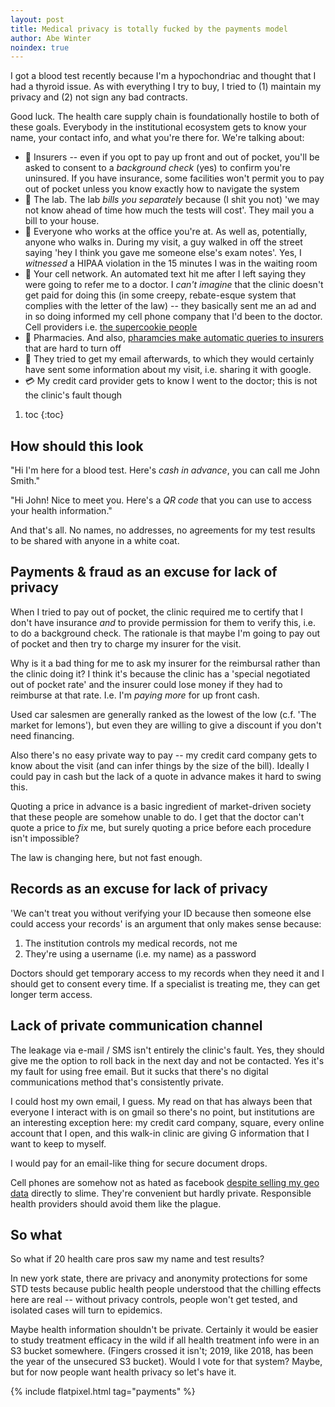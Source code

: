 ```yaml
---
layout: post
title: Medical privacy is totally fucked by the payments model
author: Abe Winter
noindex: true
---
```


I got a blood test recently because I'm a hypochondriac and thought that I had a thyroid issue. As with everything I try to buy, I tried to (1) maintain my privacy and (2) not sign any bad contracts.

Good luck. The health care supply chain is foundationally hostile to both of these goals. Everybody in the institutional ecosystem gets to know your name, your contact info, and what you're there for. We're talking about:

* 🏦 Insurers -- even if you opt to pay up front and out of pocket, you'll be asked to consent to a *background check* (yes) to confirm you're uninsured. If you have insurance, some facilities won't permit you to pay out of pocket unless you know exactly how to navigate the system
* 🧫 The lab. The lab *bills you separately* because (I shit you not) 'we may not know ahead of time how much the tests will cost'. They mail you a bill to your house.
* 🥼 Everyone who works at the office you're at. As well as, potentially, anyone who walks in. During my visit, a guy walked in off the street saying 'hey I think you gave me someone else's exam notes'. Yes, I *witnessed* a HIPAA violation in the 15 minutes I was in the waiting room
* 📱 Your cell network. An automated text hit me after I left saying they were going to refer me to a doctor. I *can't imagine* that the clinic doesn't get paid for doing this (in some creepy, rebate-esque system that complies with the letter of the law) -- they basically sent me an ad and in so doing informed my cell phone company that I'd been to the doctor. Cell providers i.e. [the supercookie people](https://www.mediapost.com/publications/article/260069/verizon-revises-behavioral-targeting-program-but.html)
* 💉 Pharmacies. And also, [pharamcies make automatic queries to insurers](https://healthitsecurity.com/news/hipaa-self-payment-option-complicates-patient-privacy) that are hard to turn off
* 📧 They tried to get my email afterwards, to which they would certainly have sent some information about my visit, i.e. sharing it with google.
* 💳 My credit card provider gets to know I went to the doctor; this is not the clinic's fault though

1. toc
{:toc}

## How should this look

"Hi I'm here for a blood test. Here's *cash in advance*, you can call me John Smith."

"Hi John! Nice to meet you. Here's a *QR code* that you can use to access your health information."

And that's all. No names, no addresses, no agreements for my test results to be shared with anyone in a white coat.

## Payments & fraud as an excuse for lack of privacy

When I tried to pay out of pocket, the clinic required me to certify that I don't have insurance *and* to provide permission for them to verify this, i.e. to do a background check. The rationale is that maybe I'm going to pay out of pocket and then try to charge my insurer for the visit.

Why is it a bad thing for me to ask my insurer for the reimbursal rather than the clinic doing it? I think it's because the clinic has a 'special negotiated out of pocket rate' and the insurer could lose money if they had to reimburse at that rate. I.e. I'm *paying more* for up front cash.

Used car salesmen are generally ranked as the lowest of the low (c.f. 'The market for lemons'), but even they are willing to give a discount if you don't need financing.

Also there's no easy private way to pay -- my credit card company gets to know about the visit (and can infer things by the size of the bill). Ideally I could pay in cash but the lack of a quote in advance makes it hard to swing this.

Quoting a price in advance is a basic ingredient of market-driven society that these people are somehow unable to do. I get that the doctor can't quote a price to *fix* me, but surely quoting a price before each procedure isn't impossible?

The law is changing here, but not fast enough.

## Records as an excuse for lack of privacy

'We can't treat you without verifying your ID because then someone else could access your records' is an argument that only makes sense because:

1. The institution controls my medical records, not me
2. They're using a username (i.e. my name) as a password

Doctors should get temporary access to my records when they need it and I should get to consent every time. If a specialist is treating me, they can get longer term access.

## Lack of private communication channel

The leakage via e-mail / SMS isn't entirely the clinic's fault. Yes, they should give me the option to roll back in the next day and not be contacted. Yes it's my fault for using free email. But it sucks that there's no digital communications method that's consistently private.

I could host my own email, I guess. My read on that has always been that everyone I interact with is on gmail so there's no point, but institutions are an interesting exception here: my credit card company, square, every online account that I open, and this walk-in clinic are giving G information that I want to keep to myself.

I would pay for an email-like thing for secure document drops.

Cell phones are somehow not as hated as facebook [despite selling my geo data](https://www.theverge.com/2018/6/19/17478934/verizon-selling-real-time-location-data-third-party-securus-wyden) directly to slime. They're convenient but hardly private. Responsible health providers should avoid them like the plague.

## So what

So what if 20 health care pros saw my name and test results?

In new york state, there are privacy and anonymity protections for some STD tests because public health people understood that the chilling effects here are real -- without privacy controls, people won't get tested, and isolated cases will turn to epidemics.

Maybe health information shouldn't be private. Certainly it would be easier to study treatment efficacy in the wild if all health treatment info were in an S3 bucket somewhere. (Fingers crossed it isn't; 2019, like 2018, has been the year of the unsecured S3 bucket). Would I vote for that system? Maybe, but for now people want health privacy so let's have it.

{% include flatpixel.html tag="payments" %}
